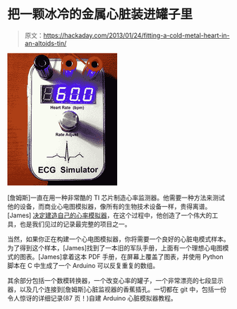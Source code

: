 # 把一颗冰冷的金属心脏装进罐子里

> 原文：<https://hackaday.com/2013/01/24/fitting-a-cold-metal-heart-in-an-altoids-tin/>

![sim](img/5512aee6bddf87a2db9e4221cbe58de8.png)

[詹姆斯]一直在用一种非常酷的 TI 芯片制造心率监测器。他需要一种方法来测试他的设备，而商业心电图模拟器，像所有的生物技术设备一样，贵得离谱。[James] [决定建造自己的心率模拟器](https://github.com/lynchzilla/ecg_simulator)，在这个过程中，他创造了一个伟大的工具，也是我们见过的记录最完整的项目之一。

当然，如果你正在构建一个心电图模拟器，你将需要一个良好的心脏电模式样本。为了得到这个样本，[James]找到了一本旧的军队手册，上面有一个理想心电图模式的图表。[James]拿着这本 PDF 手册，在屏幕上覆盖了图表，并使用 Python 脚本在 C 中生成了一个 Arduino 可以反复重复的数组。

其余部分包括一个数模转换器，一个改变心率的罐子，一个非常漂亮的七段显示器，以及几个连接到[詹姆斯]心脏监视器的香蕉插孔。一切都在 git 中，包括一份令人惊讶的详细记录(87 页！)自建 Arduino 心脏模拟器教程。